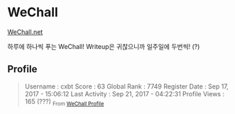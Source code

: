 # WeChall
[WeChall.net](http://www.wechall.net)

하루에 하나씩 푸는 WeChall! Writeup은 귀찮으니까 일주일에 두번씩! (?)

## Profile
> Username : cxbt
> Score : 63
> Global Rank : 7749
> Register Date : Sep 17, 2017 - 15:06:12
> Last Activity : Sep 21, 2017 - 04:22:31 
> Profile Views : 165 (???)
> <sub> From [WeChall Profile](http://www.wechall.net/profile/cxbt) </sub>